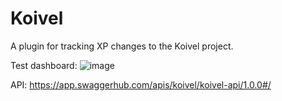 # Koivel
A plugin for tracking XP changes to the Koivel project.

Test dashboard:
![image](https://user-images.githubusercontent.com/105302579/167770811-7051f721-d0ae-412d-a5e9-b62163c9868c.png)


API:
https://app.swaggerhub.com/apis/koivel/koivel-api/1.0.0#/

